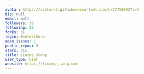 ```yaml
---
avatar: https://avatars2.githubusercontent.com/u/27750093?v=4
bio: null
email: null
followers: 39
following: 29
forks: 31
login: EndlessSora
open_issues: 1
public_repos: 3
stars: 311
title: Liming Jiang
user_type: User
website: https://liming-jiang.com
---
```

